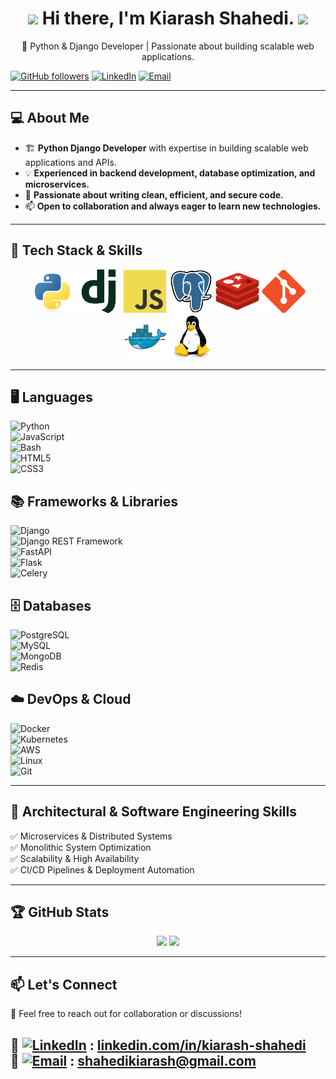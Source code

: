 <h1 align="center">
  <img src="https://media.giphy.com/media/hvRJCLFzcasrR4ia7z/giphy.gif" width="35">
  Hi there, I'm Kiarash Shahedi.
  <img src="https://media.giphy.com/media/hvRJCLFzcasrR4ia7z/giphy.gif" width="35">
</h1>
<p align="center">
  🚀 Python & Django Developer | Passionate about building scalable web applications.
</p>

[![GitHub followers](https://img.shields.io/github/followers/yourusername?style=social)](https://github.com/kiarashshahedi)
[![LinkedIn](https://img.shields.io/badge/LinkedIn-Connect-blue?logo=linkedin)](https://www.linkedin.com/in/kiarash-shahedi)
[![Email](https://img.shields.io/badge/Email-Contact-red?logo=gmail)](mailto:shahedikiarash@gmail.com)

---

## 💻 About Me  
- 🏗️ **Python Django Developer** with expertise in building scalable web applications and APIs.  
- 💡 **Experienced in backend development, database optimization, and microservices.**  
- 🎯 **Passionate about writing clean, efficient, and secure code.**  
- 📫 **Open to collaboration and always eager to learn new technologies.**  

---

## 🚀 Tech Stack & Skills  

<p align="center">
  <img src="https://raw.githubusercontent.com/devicons/devicon/master/icons/python/python-original.svg" alt="Python" width="70" height="70" style="animation: bounce 2s infinite;">
  <img src="https://raw.githubusercontent.com/devicons/devicon/master/icons/django/django-plain.svg" alt="Django" width="70" height="70">
  <img src="https://raw.githubusercontent.com/devicons/devicon/master/icons/javascript/javascript-original.svg" alt="JavaScript" width="70" height="70">
  <img src="https://raw.githubusercontent.com/devicons/devicon/master/icons/postgresql/postgresql-original.svg" alt="PostgreSQL" width="70" height="70">
  <img src="https://raw.githubusercontent.com/devicons/devicon/master/icons/redis/redis-original.svg" alt="Redis" width="70" height="70">
  <img src="https://raw.githubusercontent.com/devicons/devicon/master/icons/git/git-original.svg" alt="Git" width="70" height="70">
  <img src="https://raw.githubusercontent.com/devicons/devicon/master/icons/docker/docker-original.svg" alt="Docker" width="70" height="70">
  <img src="https://raw.githubusercontent.com/devicons/devicon/master/icons/linux/linux-original.svg" alt="Linux" width="70" height="70">
</p>

---

## 🖥️ **Languages**  
![Python](https://img.shields.io/badge/Python-3776AB?style=for-the-badge&logo=python&logoColor=white)  
![JavaScript](https://img.shields.io/badge/JavaScript-F7DF1E?style=for-the-badge&logo=javascript&logoColor=black)  
![Bash](https://img.shields.io/badge/Shell_Scripting-4EAA25?style=for-the-badge&logo=gnu-bash&logoColor=white)  
![HTML5](https://img.shields.io/badge/HTML5-E34F26?style=for-the-badge&logo=html5&logoColor=white)  
![CSS3](https://img.shields.io/badge/CSS3-1572B6?style=for-the-badge&logo=css3&logoColor=white)  

## 📚 **Frameworks & Libraries**  
![Django](https://img.shields.io/badge/Django-092E20?style=for-the-badge&logo=django&logoColor=white)  
![Django REST Framework](https://img.shields.io/badge/DRF-FF1709?style=for-the-badge&logo=django&logoColor=white)  
![FastAPI](https://img.shields.io/badge/FastAPI-009688?style=for-the-badge&logo=fastapi&logoColor=white)  
![Flask](https://img.shields.io/badge/Flask-000000?style=for-the-badge&logo=flask&logoColor=white)  
![Celery](https://img.shields.io/badge/Celery-37814A?style=for-the-badge&logo=celery&logoColor=white)  

## 🗄️ **Databases**  
![PostgreSQL](https://img.shields.io/badge/PostgreSQL-336791?style=for-the-badge&logo=postgresql&logoColor=white)  
![MySQL](https://img.shields.io/badge/MySQL-4479A1?style=for-the-badge&logo=mysql&logoColor=white)  
![MongoDB](https://img.shields.io/badge/MongoDB-4EA94B?style=for-the-badge&logo=mongodb&logoColor=white)  
![Redis](https://img.shields.io/badge/Redis-DC382D?style=for-the-badge&logo=redis&logoColor=white)  

## ☁️ **DevOps & Cloud**  
![Docker](https://img.shields.io/badge/Docker-2496ED?style=for-the-badge&logo=docker&logoColor=white)  
![Kubernetes](https://img.shields.io/badge/Kubernetes-326CE5?style=for-the-badge&logo=kubernetes&logoColor=white)  
![AWS](https://img.shields.io/badge/AWS-FF9900?style=for-the-badge&logo=amazon-aws&logoColor=white)  
![Linux](https://img.shields.io/badge/Linux-FCC624?style=for-the-badge&logo=linux&logoColor=black)  
![Git](https://img.shields.io/badge/Git-F05032?style=for-the-badge&logo=git&logoColor=white)  

---

## 🎯 Architectural & Software Engineering Skills  
✅ Microservices & Distributed Systems  
✅ Monolithic System Optimization  
✅ Scalability & High Availability  
✅ CI/CD Pipelines & Deployment Automation  

---

## 🏆 GitHub Stats  
<p align="center">
  <img src="https://github-readme-stats.vercel.app/api?username=yourusername&show_icons=true&theme=radical" height="165">
  <img src="https://github-readme-streak-stats.herokuapp.com/?user=yourusername&theme=radical" height="165">
</p>

---

## 📫 Let's Connect  
💬 Feel free to reach out for collaboration or discussions!  

🔗 **[![LinkedIn](https://img.shields.io/badge/LinkedIn-Connect-blue?logo=linkedin)](https://www.linkedin.com/in/kiarash-shahedi)
:** [linkedin.com/in/kiarash-shahedi](https://www.linkedin.com/in/kiarash-shahedi/)  
📧 **[![Email](https://img.shields.io/badge/Email-Contact-red?logo=gmail)](mailto:shahedikiarash@gmail.com)
:** [shahedikiarash@gmail.com](mailto:shahedikiarash@gmail.com)  
---
